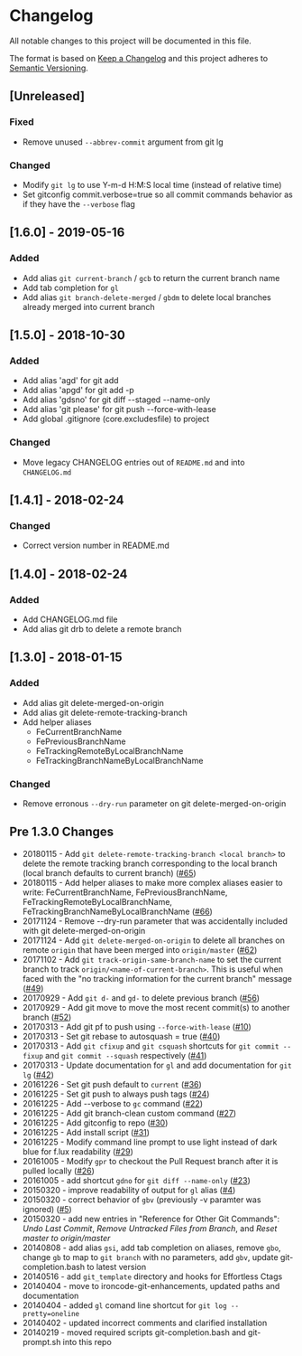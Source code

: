 # Changelog
All notable changes to this project will be documented in this file.

The format is based on [Keep a Changelog](http://keepachangelog.com/en/1.0.0/)
and this project adheres to [Semantic Versioning](http://semver.org/spec/v2.0.0.html).

## [Unreleased]
### Fixed
- Remove unused `--abbrev-commit` argument from git lg

### Changed
- Modify `git lg` to use Y-m-d H:M:S local time (instead of relative time)
- Set gitconfig commit.verbose=true so all commit commands behavior as if they have the `--verbose` flag

## [1.6.0] - 2019-05-16
### Added
- Add alias `git current-branch` / `gcb` to return the current branch name
- Add tab completion for `gl`
- Add alias `git branch-delete-merged` / `gbdm` to delete local branches already merged into current branch

## [1.5.0] - 2018-10-30
### Added
- Add alias 'agd' for git add
- Add alias 'apgd' for git add -p
- Add alias 'gdsno' for git diff --staged --name-only
- Add alias 'git please' for git push --force-with-lease
- Add global .gitignore (core.excludesfile) to project

### Changed
- Move legacy CHANGELOG entries out of `README.md` and into `CHANGELOG.md`

## [1.4.1] - 2018-02-24
### Changed
- Correct version number in README.md

## [1.4.0] - 2018-02-24
### Added
- Add CHANGELOG.md file
- Add alias git drb to delete a remote branch

## [1.3.0] - 2018-01-15
### Added
- Add alias git delete-merged-on-origin
- Add alias git delete-remote-tracking-branch
- Add helper aliases
	- FeCurrentBranchName
	- FePreviousBranchName
	- FeTrackingRemoteByLocalBranchName
	- FeTrackingBranchNameByLocalBranchName

### Changed
- Remove erronous `--dry-run` parameter on git delete-merged-on-origin

## Pre 1.3.0 Changes
- 20180115 - Add `git delete-remote-tracking-branch <local branch>` to delete the remote tracking branch corresponding to the local branch (local branch defaults to current branch) ([#65](https://github.com/ironcodestudio/ironcode-git-enhancements/issues/65))
- 20180115 - Add helper aliases to make more complex aliases easier to write: FeCurrentBranchName, FePreviousBranchName, FeTrackingRemoteByLocalBranchName, FeTrackingBranchNameByLocalBranchName ([#66](https://github.com/ironcodestudio/ironcode-git-enhancements/issues/66))
- 20171124 - Remove --dry-run parameter that was accidentally included with git delete-merged-on-origin
- 20171124 - Add `git delete-merged-on-origin` to delete all branches on remote `origin` that have been merged into `origin/master` ([#62](https://github.com/ironcodestudio/ironcode-git-enhancements/issues/62))
- 20171102 - Add `git track-origin-same-branch-name` to set the current branch to track `origin/<name-of-current-branch>`. This is useful when faced with the "no tracking information for the current branch" message ([#49](https://github.com/ironcodestudio/ironcode-git-enhancements/issues/49))
- 20170929 - Add `git d-` and `gd-` to delete previous branch ([#56](https://github.com/ironcodestudio/ironcode-git-enhancements/issues/56))
- 20170929 - Add git move to move the most recent commit(s) to another branch ([#52](https://github.com/ironcodestudio/ironcode-git-enhancements/issues/52))
- 20170313 - Add git pf to push using `--force-with-lease` ([#10](https://github.com/ironcodestudio/ironcode-git-enhancements/issues/10))
- 20170313 - Set git rebase to autosquash = true ([#40](https://github.com/ironcodestudio/ironcode-git-enhancements/issues/40))
- 20170313 - Add `git cfixup` and `git csquash` shortcuts for `git commit --fixup` and `git commit --squash` respectively ([#41](https://github.com/ironcodestudio/ironcode-git-enhancements/issues/41))
- 20170313 - Update documentation for `gl` and add documentation for `git lg` ([#42](https://github.com/ironcodestudio/ironcode-git-enhancements/issues/42))
- 20161226 - Set git push default to `current` ([#36](https://github.com/ironcodestudio/ironcode-git-enhancements/issues/36))
- 20161225 - Set git push to always push tags ([#24](https://github.com/ironcodestudio/ironcode-git-enhancements/issues/24))
- 20161225 - Add --verbose to `gc` command ([#22](https://github.com/ironcodestudio/ironcode-git-enhancements/issues/22))
- 20161225 - Add git branch-clean custom command ([#27](https://github.com/ironcodestudio/ironcode-git-enhancements/issues/27))
- 20161225 - Add gitconfig to repo ([#30](https://github.com/ironcodestudio/ironcode-git-enhancements/issues/30))
- 20161225 - Add install script ([#31](https://github.com/ironcodestudio/ironcode-git-enhancements/issues/31))
- 20161225 - Modify command line prompt to use light instead of dark blue for f.lux readability ([#29](https://github.com/ironcodestudio/ironcode-git-enhancements/issues/29))
- 20161005 - Modify `gpr` to checkout the Pull Request branch after it is pulled locally ([#26](https://github.com/ironcodestudio/ironcode-git-enhancements/issues/26))
- 20161005 - add shortcut `gdno` for `git diff --name-only` ([#23](https://github.com/ironcodestudio/ironcode-git-enhancements/issues/23))
- 20150320 - improve readability of output for `gl` alias ([#4](https://github.com/ironcodestudio/ironcode-git-enhancements/issues/4))
- 20150320 - correct behavior of `gbv` (previously -v paramter was ignored) ([#5](https://github.com/ironcodestudio/ironcode-git-enhancements/issues/5))
- 20150320 - add new entries in "Reference for Other Git Commands":
_Undo Last Commit_, _Remove Untracked Files from Branch_, and _Reset master to origin/master_
- 20140808 - add alias `gsi`, add tab completion on aliases, remove `gbo`,
change `gb` to map to `git branch` with no parameters, add `gbv`, update
git-completion.bash to latest version
- 20140516 - add `git_template` directory and hooks for Effortless Ctags
- 20140404 - move to ironcode-git-enhancements, updated paths and documentation
- 20140404 - added `gl` comand line shortcut for `git log --pretty=oneline`
- 20140402 - updated incorrect comments and clarified installation
- 20140219 - moved required scripts git-completion.bash and git-prompt.sh into this repo
